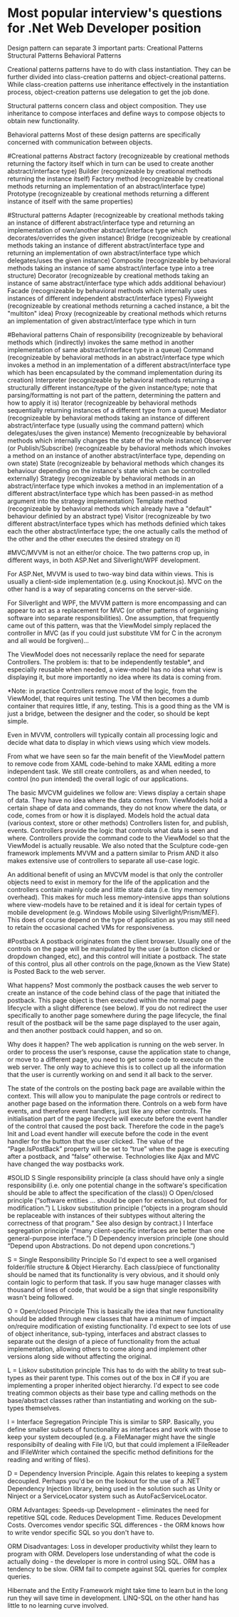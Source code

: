 # Most popular interview's questions for .Net Web Developer position

Design pattern can separate 3 important parts:
    Creational Patterns
    Structural Patterns
    Behavioral Patterns

Creational patterns patterns have to do with class instantiation. They can be further divided into class-creation patterns and object-creational patterns. While class-creation patterns use inheritance effectively in the instantiation process, object-creation patterns use delegation to get the job done.

Structural patterns concern class and object composition. They use inheritance to compose interfaces and define ways to compose objects to obtain new functionality.

Behavioral patterns Most of these design patterns are specifically concerned with communication between objects.

#Creational patterns
  Abstract factory (recognizeable by creational methods returning the factory itself which in turn can be used to create another abstract/interface type)
  Builder (recognizeable by creational methods returning the instance itself)
  Factory method (recognizeable by creational methods returning an implementation of an abstract/interface type)
  Prototype (recognizeable by creational methods returning a different instance of itself with the same properties)

#Structural patterns
  Adapter (recognizeable by creational methods taking an instance of different abstract/interface type and returning an implementation of own/another abstract/interface type which decorates/overrides the given instance)
  Bridge (recognizeable by creational methods taking an instance of different abstract/interface type and returning an implementation of own abstract/interface type which delegates/uses the given instance)
  Composite (recognizeable by behavioral methods taking an instance of same abstract/interface type into a tree structure)
  Decorator (recognizeable by creational methods taking an instance of same abstract/interface type which adds additional behaviour)
  Facade (recognizeable by behavioral methods which internally uses instances of different independent abstract/interface types)
  Flyweight (recognizeable by creational methods returning a cached instance, a bit the "multiton" idea)
  Proxy (recognizeable by creational methods which returns an implementation of given abstract/interface type which in turn 

#Behavioral patterns
  Chain of responsibility (recognizeable by behavioral methods which (indirectly) invokes the same method in another implementation of same abstract/interface type in a queue)
  Command (recognizeable by behavioral methods in an abstract/interface type which invokes a method in an implementation of a different abstract/interface type which has been encapsulated by the command implementation during its creation)
  Interpreter (recognizeable by behavioral methods returning a structurally different instance/type of the given instance/type; note that parsing/formatting is not part of the pattern, determining the pattern and how to apply it is)
  Iterator (recognizeable by behavioral methods sequentially returning instances of a different type from a queue)
  Mediator (recognizeable by behavioral methods taking an instance of different abstract/interface type (usually using the command pattern) which delegates/uses the given instance)
  Memento (recognizeable by behavioral methods which internally changes the state of the whole instance)
  Observer (or Publish/Subscribe) (recognizeable by behavioral methods which invokes a method on an instance of another abstract/interface type, depending on own state)
  State (recognizeable by behavioral methods which changes its behaviour depending on the instance's state which can be controlled externally)
  Strategy (recognizeable by behavioral methods in an abstract/interface type which invokes a method in an implementation of a different abstract/interface type which has been passed-in as method argument into the strategy implementation)
  Template method (recognizeable by behavioral methods which already have a "default" behaviour definied by an abstract type)
  Visitor (recognizeable by two different abstract/interface types which has methods definied which takes each the other abstract/interface type; the one actually calls the method of the other and the other executes the desired strategy on it)

#MVC/MVVM is not an either/or choice.
The two patterns crop up, in different ways, in both ASP.Net and Silverlight/WPF development.

For ASP.Net, MVVM is used to two-way bind data within views. This is usually a client-side implementation (e.g. using Knockout.js). MVC on the other hand is a way of separating concerns on the server-side.

For Silverlight and WPF, the MVVM pattern is more encompassing and can appear to act as a replacement for MVC (or other patterns of organising software into separate responsibilities). One assumption, that frequently came out of this pattern, was that the ViewModel simply replaced the controller in MVC (as if you could just substitute VM for C in the acronym and all would be forgiven)...

The ViewModel does not necessarily replace the need for separate Controllers.
The problem is: that to be independently testable*, and especially reusable when needed, a view-model has no idea what view is displaying it, but more importantly no idea where its data is coming from.

*Note: in practice Controllers remove most of the logic, from the ViewModel, that requires unit testing. The VM then becomes a dumb container that requires little, if any, testing. This is a good thing as the VM is just a bridge, between the designer and the coder, so should be kept simple.

Even in MVVM, controllers will typically contain all processing logic and decide what data to display in which views using which view models.

From what we have seen so far the main benefit of the ViewModel pattern to remove code from XAML code-behind to make XAML editing a more independent task. We still create controllers, as and when needed, to control (no pun intended) the overall logic of our applications.

The basic MVCVM guidelines we follow are:
    Views display a certain shape of data. They have no idea where the data comes from.
    ViewModels hold a certain shape of data and commands, they do not know where the data, or code, comes from or how it is displayed.
    Models hold the actual data (various context, store or other methods)
    Controllers listen for, and publish, events. Controllers provide the logic that controls what data is seen and where. Controllers provide the command code to the ViewModel so that the ViewModel is actually reusable.
    We also noted that the Sculpture code-gen framework implements MVVM and a pattern similar to Prism AND it also makes extensive use of controllers to separate all use-case logic.

An additional benefit of using an MVCVM model is that only the controller objects need to exist in memory for the life of the application and the controllers contain mainly code and little state data (i.e. tiny memory overhead). This makes for much less memory-intensive apps than solutions where view-models have to be retained and it is ideal for certain types of mobile development (e.g. Windows Mobile using Silverlight/Prism/MEF). This does of course depend on the type of application as you may still need to retain the occasional cached VMs for responsiveness.

#Postback
A postback originates from the client browser. Usually one of the controls on the page will be manipulated by the user (a button clicked or dropdown changed, etc), and this control will initiate a postback. The state of this control, plus all other controls on the page,(known as the View State) is Posted Back to the web server.

What happens?
Most commonly the postback causes the web server to create an instance of the code behind class of the page that initiated the postback. This page object is then executed within the normal page lifecycle with a slight difference (see below). If you do not redirect the user specifically to another page somewhere during the page lifecycle, the final result of the postback will be the same page displayed to the user again, and then another postback could happen, and so on.

Why does it happen?
The web application is running on the web server. In order to process the user’s response, cause the application state to change, or move to a different page, you need to get some code to execute on the web server. The only way to achieve this is to collect up all the information that the user is currently working on and send it all back to the server.

The state of the controls on the posting back page are available within the context. This will allow you to manipulate the page controls or redirect to another page based on the information there.
Controls on a web form have events, and therefore event handlers, just like any other controls. The initialisation part of the page lifecycle will execute before the event handler of the control that caused the post back. Therefore the code in the page’s Init and Load event handler will execute before the code in the event handler for the button that the user clicked.
The value of the “Page.IsPostBack” property will be set to “true” when the page is executing after a postback, and “false” otherwise.
Technologies like Ajax and MVC have changed the way postbacks work.

#SOLID
    S	Single responsibility principle (a class should have only a single responsibility (i.e. only one potential change in the software's specification should be able to affect the specification of the class))
    O	Open/closed principle (“software entities … should be open for extension, but closed for modification.”)
    L	Liskov substitution principle (“objects in a program should be replaceable with instances of their subtypes without altering the correctness of that program.” See also design by contract.)
    I	Interface segregation principle (“many client-specific interfaces are better than one general-purpose interface.”)
    D	Dependency inversion principle (one should “Depend upon Abstractions. Do not depend upon concretions.”)

S = Single Responsibility Principle
So I'd expect to see a well organised folder/file structure & Object Hierarchy. Each class/piece of functionality should be named that its functionality is very obvious, and it should only contain logic to perform that task.
If you saw huge manager classes with thousand of lines of code, that would be a sign that single responsibility wasn't being followed.

O = Open/closed Principle
This is basically the idea that new functionality should be added through new classes that have a minimum of impact on/require modification of existing functionality.
I'd expect to see lots of use of object inheritance, sub-typing, interfaces and abstract classes to separate out the design of a piece of functionality from the actual implementation, allowing others to come along and implement other versions along side without affecting the original.

L = Liskov substitution principle
This has to do with the ability to treat sub-types as their parent type. This comes out of the box in C# if you are implementing a proper inherited object hierarchy.
I'd expect to see code treating common objects as their base type and calling methods on the base/abstract classes rather than instantiating and working on the sub-types themselves.

I = Interface Segregation Principle
This is similar to SRP. Basically, you define smaller subsets of functionality as interfaces and work with those to keep your system decoupled (e.g. a FileManager might have the single responsibilty of dealing with File I/O, but that could implement a IFileReader and IFileWriter which contained the specific method definitions for the reading and writing of files).

D = Dependency Inversion Principle.
Again this relates to keeping a system decoupled. Perhaps you'd be on the lookout for the use of a .NET Dependency Injection library, being used in the solution such as Unity or Ninject or a ServiceLocator system such as AutoFacServiceLocator.

ORM Advantages:
Speeds-up Development - eliminates the need for repetitive SQL code.
Reduces Development Time.
Reduces Development Costs.
Overcomes vendor specific SQL differences - the ORM knows how to write vendor specific SQL so you don't have to.

ORM Disadvantages:
Loss in developer productivity whilst they learn to program with ORM.
Developers lose understanding of what the code is actually doing - the developer is more in control using SQL.
ORM has a tendency to be slow.
ORM fail to compete against SQL queries for complex queries.

Hibernate and the Entity Framework might take time to learn but in the long run they will save time in development. LINQ-SQL on the other hand has little to no learning curve involved.
